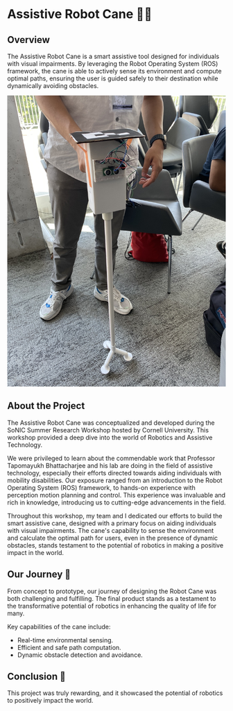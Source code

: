 # Assistive Robot Cane 🤖🦯

## Overview
The Assistive Robot Cane is a smart assistive tool designed for individuals with visual impairments. By leveraging the Robot Operating System (ROS) framework, the cane is able to actively sense its environment and compute optimal paths, ensuring the user is guided safely to their destination while dynamically avoiding obstacles.

![Assistive Robot Cane Image](https://github.com/tahsinhossain123/Assistive-Robot-Cane/blob/main/Robot-Cane-Image.jpg) 

## About the Project

The Assistive Robot Cane was conceptualized and developed during the SoNIC Summer Research Workshop hosted by Cornell University. This workshop provided a deep dive into the world of Robotics and Assistive Technology.

We were privileged to learn about the commendable work that Professor Tapomayukh Bhattacharjee and his lab are doing in the field of assistive technology, especially their efforts directed towards aiding individuals with mobility disabilities. Our exposure ranged from an introduction to the Robot Operating System (ROS) framework, to hands-on experience with perception motion planning and control. This experience was invaluable and rich in knowledge, introducing us to cutting-edge advancements in the field.

Throughout this workshop, my team and I dedicated our efforts to build the smart assistive cane, designed with a primary focus on aiding individuals with visual impairments. The cane's capability to sense the environment and calculate the optimal path for users, even in the presence of dynamic obstacles, stands testament to the potential of robotics in making a positive impact in the world.




## Our Journey 🚀

From concept to prototype, our journey of designing the Robot Cane was both challenging and fulfilling. The final product stands as a testament to the transformative potential of robotics in enhancing the quality of life for many.

Key capabilities of the cane include:
- Real-time environmental sensing.
- Efficient and safe path computation.
- Dynamic obstacle detection and avoidance.

## Conclusion 🌟

This project was truly rewarding, and it showcased the potential of robotics to positively impact the world.





